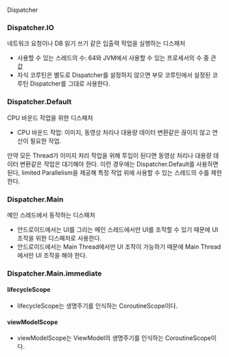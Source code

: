 Dispatcher

### Dispatcher.IO

네트워크 요청이나 DB 읽기 쓰기 같은 입출력 작업을 실행하는 디스패처
* 사용할 수 있는 스레드의 수: 64와 JVM에서 사용할 수 있는 프로세서의 수 중 큰 값
* 자식 코루틴은 별도로 Dispatcher를 설정하지 않으면 부모 코루틴에서 설정된 코루틴 Dispatcher를 그대로 사용한다.


### Dispatcher.Default
CPU 바운드 작업을 위한 디스패처
* CPU 바운드 작업: 이미지, 동영상 처리나 대용량 데이터 변환같은 끊이지 않고 연산이 필요한 작업.

만약 모든 Thread가 이미지 처리 작업을 위해 투입이 된다면 동영상 처리나 대용량 데이터 변환같은 작업은 대기해야 한다.
이런 경우에는 Dispatcher.Default를 사용하면 된다, limited Parallelism을 제공해 특정 작업 위에 사용할 수 있는 스레드의 수를 제한한다.

### Dispatcher.Main
메인 스레드에서 동작하는 디스패처
* 안드로이드에서는 UI를 그리는 메인 스레드에서만 UI를 조작할 수 있기 때문에 UI 조작을 위한 디스패처로 사용한다.
* 안드로이드에서는 Main Thread에서만 UI 조작이 가능하기 때문에 Main Thread에서만 UI 조작을 해야 한다.

### Dispatcher.Main.immediate

#### lifecycleScope
- lifecycleScope는 생명주기를 인식하는 CoroutineScope이다.
#### viewModelScope
- viewModelScope는 ViewModel의 생명주기를 인식하는 CoroutineScope이다.


